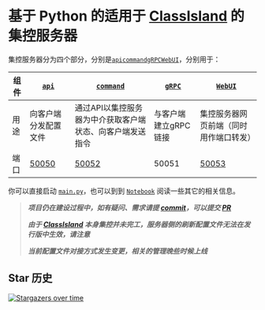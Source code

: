 # 基于 Python 的适用于 [ClassIsland](https://github.com/classisland/classisland) 的集控服务器

集控服务器分为四个部分，分别是[`api`](./ManagementServer/api.py)[`command`](./ManagementServer/command.py)[`gRPC`](./ManagementServer/gRPC.py)[`WebUI`](./webui/README.md)，分别用于：

| 组件 | [`api`](./ManagementServer/api.py)   | [`command`](./ManagementServer/command.py) | [`gRPC`](./ManagementServer/gRPC.py) | [`WebUI`](./webui/README.md)     |
|----|--------------------------------------|--------------------------------------------|--------------------------------------|----------------------------------|
| 用途 | 向客户端分发配置文件                           | 通过API以集控服务器为中介获取客户端状态、向客户端发送指令             | 与客户端建立gRPC链接                         | 集控服务器网页前端（同时用作端口转发）              |
| 端口 | [50050](http://127.0.0.1:50050/docs) | [50052](http://127.0.0.1:50052/docs)       | 50051                                | [50053](http://127.0.0.1:50053/) |

你可以直接启动 [`main.py`](./main.py)，也可以到到 [`Notebook`](./ServerPresentation.ipynb) 阅读一些其它的相关信息。

> ***项目仍在建设过程中，如有疑问、需求请提 [commit](https://github.com/kaokao221/ClassIslandManagementServer.py/issues/new)，可以提交 [PR](https://github.com/kaokao221/ClassIslandManagementServer.py/compare)***
> 
> ***由于 [ClassIsland](https://github.com/classisland/classisland) 本身集控并未完工，服务器侧的刷新配置文件无法在发行版中生效，请注意***
>
> ***当前配置文件对接方式发生变更，相关的管理晚些时候上线***

## Star 历史
[![Stargazers over time](https://starchart.cc/kaokao221/ClassIslandManagementServer.py.svg?variant=adaptive)](https://starchart.cc/kaokao221/ClassIslandManagementServer.py)
